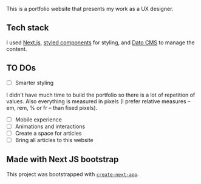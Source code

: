 This is a portfolio website that presents my work as a UX designer.

## Tech stack

I used [Next.js](https://nextjs.org/), [styled components](https://styled-components.com/) for styling, and [Dato CMS](https://www.datocms.com/) to manage the content.

## TO DOs

- [ ] Smarter styling

I didn't have much time to build the portfolio so there is a lot of repetition of values. Also everything is measured in pixels (I prefer relative measures – em, rem, % or fr – than fixed pixels). 

- [ ] Mobile experience
- [ ] Animations and interactions
- [ ] Create a space for articles 
- [ ] Bring all articles to this website

## Made with Next JS bootstrap

This project was bootstrapped with [`create-next-app`](https://github.com/vercel/next.js/tree/canary/packages/create-next-app).
